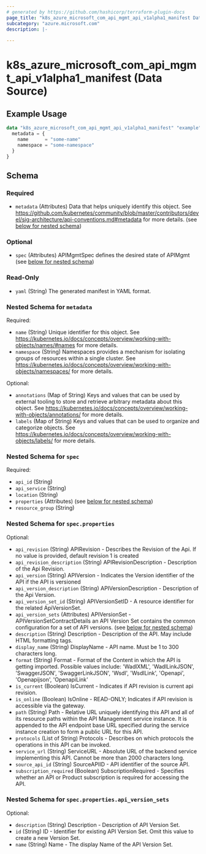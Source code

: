 ```yaml
---
# generated by https://github.com/hashicorp/terraform-plugin-docs
page_title: "k8s_azure_microsoft_com_api_mgmt_api_v1alpha1_manifest Data Source - terraform-provider-k8s"
subcategory: "azure.microsoft.com"
description: |-
  
---
```


# k8s_azure_microsoft_com_api_mgmt_api_v1alpha1_manifest (Data Source)



## Example Usage

```terraform
data "k8s_azure_microsoft_com_api_mgmt_api_v1alpha1_manifest" "example" {
  metadata = {
    name      = "some-name"
    namespace = "some-namespace"
  }
}
```

<!-- schema generated by tfplugindocs -->
## Schema

### Required

- `metadata` (Attributes) Data that helps uniquely identify this object. See https://github.com/kubernetes/community/blob/master/contributors/devel/sig-architecture/api-conventions.md#metadata for more details. (see [below for nested schema](#nestedatt--metadata))

### Optional

- `spec` (Attributes) APIMgmtSpec defines the desired state of APIMgmt (see [below for nested schema](#nestedatt--spec))

### Read-Only

- `yaml` (String) The generated manifest in YAML format.

<a id="nestedatt--metadata"></a>
### Nested Schema for `metadata`

Required:

- `name` (String) Unique identifier for this object. See https://kubernetes.io/docs/concepts/overview/working-with-objects/names/#names for more details.
- `namespace` (String) Namespaces provides a mechanism for isolating groups of resources within a single cluster. See https://kubernetes.io/docs/concepts/overview/working-with-objects/namespaces/ for more details.

Optional:

- `annotations` (Map of String) Keys and values that can be used by external tooling to store and retrieve arbitrary metadata about this object. See https://kubernetes.io/docs/concepts/overview/working-with-objects/annotations/ for more details.
- `labels` (Map of String) Keys and values that can be used to organize and categorize objects. See https://kubernetes.io/docs/concepts/overview/working-with-objects/labels/ for more details.


<a id="nestedatt--spec"></a>
### Nested Schema for `spec`

Required:

- `api_id` (String)
- `api_service` (String)
- `location` (String)
- `properties` (Attributes) (see [below for nested schema](#nestedatt--spec--properties))
- `resource_group` (String)

<a id="nestedatt--spec--properties"></a>
### Nested Schema for `spec.properties`

Optional:

- `api_revision` (String) APIRevision - Describes the Revision of the Api. If no value is provided, default revision 1 is created
- `api_revision_description` (String) APIRevisionDescription - Description of the Api Revision.
- `api_version` (String) APIVersion - Indicates the Version identifier of the API if the API is versioned
- `api_version_description` (String) APIVersionDescription - Description of the Api Version.
- `api_version_set_id` (String) APIVersionSetID - A resource identifier for the related ApiVersionSet.
- `api_version_sets` (Attributes) APIVersionSet - APIVersionSetContractDetails an API Version Set contains the common configuration for a set of API versions. (see [below for nested schema](#nestedatt--spec--properties--api_version_sets))
- `description` (String) Description - Description of the API. May include HTML formatting tags.
- `display_name` (String) DisplayName - API name. Must be 1 to 300 characters long.
- `format` (String) Format - Format of the Content in which the API is getting imported. Possible values include: 'WadlXML', 'WadlLinkJSON', 'SwaggerJSON', 'SwaggerLinkJSON', 'Wsdl', 'WsdlLink', 'Openapi', 'Openapijson', 'OpenapiLink'
- `is_current` (Boolean) IsCurrent - Indicates if API revision is current api revision.
- `is_online` (Boolean) IsOnline - READ-ONLY; Indicates if API revision is accessible via the gateway.
- `path` (String) Path - Relative URL uniquely identifying this API and all of its resource paths within the API Management service instance. It is appended to the API endpoint base URL specified during the service instance creation to form a public URL for this API.
- `protocols` (List of String) Protocols - Describes on which protocols the operations in this API can be invoked.
- `service_url` (String) ServiceURL - Absolute URL of the backend service implementing this API. Cannot be more than 2000 characters long.
- `source_api_id` (String) SourceAPIID - API identifier of the source API.
- `subscription_required` (Boolean) SubscriptionRequired - Specifies whether an API or Product subscription is required for accessing the API.

<a id="nestedatt--spec--properties--api_version_sets"></a>
### Nested Schema for `spec.properties.api_version_sets`

Optional:

- `description` (String) Description - Description of API Version Set.
- `id` (String) ID - Identifier for existing API Version Set. Omit this value to create a new Version Set.
- `name` (String) Name - The display Name of the API Version Set.
